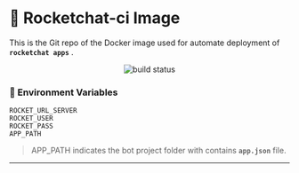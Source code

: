# :rocket: Rocketchat-ci Image

This is the Git repo of the Docker image used for automate deployment of **`rocketchat apps`** .

<p align="center">
  <img src="https://img.shields.io/docker/cloud/build/chseki/rocketchat-app-deploy" alt="build status"></a>
</p>


### :book:  Environment Variables 
    ROCKET_URL_SERVER
    ROCKET_USER
    ROCKET_PASS
    APP_PATH
    
>APP_PATH indicates the bot project folder with contains **`app.json`** file.
---
